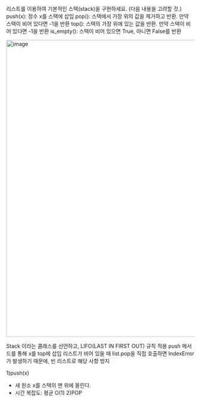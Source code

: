 리스트를 이용하여 기본적인 스택(stack)을 구현하세요. (다음 내용을 고려할 것.) push(x): 정수 x를 스택에 삽입 pop(): 스택에서 가장 위의 값을 제거하고 반환. 만약 스택이 비어 있다면 -1을 반환 top(): 스택의 가장 위에 있는 값을 반환. 만약 스택이 비어 있다면 -1을 반환 is_empty(): 스택이 비어 있으면 True, 아니면 False를 반환

<img width="1110" height="794" alt="image" src="https://github.com/user-attachments/assets/0aa540d4-dfa2-4a52-9fea-07f99aedc62f" />

Stack 이라는 클래스를 선언하고, LIFO(LAST IN FIRST OUT) 규칙 적용
push 메서드를 통해 x를 top에 삽입 
리스트가 비어 있을 때 list.pop을 직접 호출하면 IndexError가 발생하기 때문에, 빈 리스트로 해당 사항 방지


1)push(x)
- 새 원소 x를 스택의 맨 위에 올린다.
- 시간 복잡도: 평균 O(1)
2)POP
